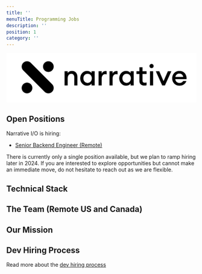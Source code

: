 ```yaml
---
title: ''
menuTitle: Programming Jobs
description: ''
position: 1
category: ''
---
```


<img src="banner.png" alt="narrative logo" />

## Open Positions

Narrative I/O is hiring:

- [Senior Backend Engineer (Remote)](/open-positions/backend-engineer)

There is currently only a single position available, but we plan to ramp hiring later in 2024. If you are interested to
explore opportunities but cannot make an immediate move, do not hesitate to reach out as we are flexible.

## Technical Stack

<common-section section-name="technical-stack"></common-section>

## The Team (Remote US and Canada)

<common-section section-name="team"></common-section>

## Our Mission

<common-section section-name="mission"></common-section>

## Dev Hiring Process

Read more about the [dev hiring process](/process/dev-hiring-process) 
